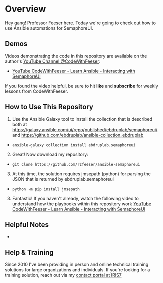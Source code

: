 # Overview
Hey gang! Professor Feeser here. Today we're going to check out how to use Ansible automations for SemaphoreUI. 

## Demos
Videos demonstrating the code in this repository are available on the author's [YouTube Channel @CodeWithFeeser](https://www.youtube.com/@CodeWithFeeser):  

- [YouTube CodeWithFeeser - Learn Ansible - Interacting with SemaphoreUI](https://youtu.be/NvIgR83mAXM)

If you found the video helpful, be sure to hit **like** and **subscribe** for weekly lessons from CodeWithFeeser.


## How to Use This Repository
1. Use the Ansible Galaxy tool to install the collection that is described both at https://galaxy.ansible.com/ui/repo/published/ebdruplab/semaphoreui/ and https://github.com/ebdruplab/ansible-collection_ebdruplab
  - `ansible-galaxy collection install ebdruplab.semaphoreui`

2. Great! Now download my repository:
  - `git clone https://github.com/rzfeeser/ansible-semaphoreui`

3. At this time, the solution requires jmsepath (python) for parsing the JSON that is returned by ebdruplab.semaphoreui
  - `python -m pip install jmsepath`

3. Fantastic! If you haven't already, watch the following video to understand how the playbooks within this repository work [YouTube CodeWithFeeser - Learn Ansible - Interacting with SemaphoreUI](https://youtu.be/NvIgR83mAXM)

 
## Helpful Notes
- 


## Help & Training
Since 2010 I've been providing in person and online technical training solutions for large organizations and individuals. If you're looking for a training solution, reach out via my [contact portal at IRIS7](https://iris7.com/contact)
